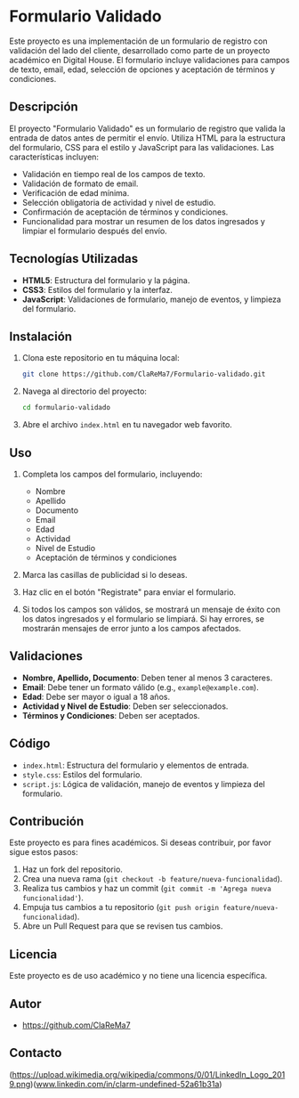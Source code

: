 # Formulario Validado

Este proyecto es una implementación de un formulario de registro con validación del lado del cliente, desarrollado como parte de un proyecto académico en Digital House. El formulario incluye validaciones para campos de texto, email, edad, selección de opciones y aceptación de términos y condiciones.

## Descripción

El proyecto "Formulario Validado" es un formulario de registro que valida la entrada de datos antes de permitir el envío. Utiliza HTML para la estructura del formulario, CSS para el estilo y JavaScript para las validaciones. Las características incluyen:

- Validación en tiempo real de los campos de texto.
- Validación de formato de email.
- Verificación de edad mínima.
- Selección obligatoria de actividad y nivel de estudio.
- Confirmación de aceptación de términos y condiciones.
- Funcionalidad para mostrar un resumen de los datos ingresados y limpiar el    formulario después del envío.

## Tecnologías Utilizadas

- **HTML5**: Estructura del formulario y la página.
- **CSS3**: Estilos del formulario y la interfaz.
- **JavaScript**: Validaciones de formulario, manejo de eventos, y limpieza del formulario.

## Instalación

1. Clona este repositorio en tu máquina local:

    ```bash
    git clone https://github.com/ClaReMa7/Formulario-validado.git
    ```

2. Navega al directorio del proyecto:

    ```bash
    cd formulario-validado
    ```

3. Abre el archivo `index.html` en tu navegador web favorito.

## Uso

1. Completa los campos del formulario, incluyendo:
    - Nombre
    - Apellido
    - Documento
    - Email
    - Edad
    - Actividad
    - Nivel de Estudio
    - Aceptación de términos y condiciones

2. Marca las casillas de publicidad si lo deseas.

3. Haz clic en el botón "Registrate" para enviar el formulario.

4. Si todos los campos son válidos, se mostrará un mensaje de éxito con los datos ingresados y el formulario se limpiará. Si hay errores, se mostrarán mensajes de error junto a los campos afectados.

## Validaciones

- **Nombre, Apellido, Documento**: Deben tener al menos 3 caracteres.
- **Email**: Debe tener un formato válido (e.g., `example@example.com`).
- **Edad**: Debe ser mayor o igual a 18 años.
- **Actividad y Nivel de Estudio**: Deben ser seleccionados.
- **Términos y Condiciones**: Deben ser aceptados.

## Código

- `index.html`: Estructura del formulario y elementos de entrada.
- `style.css`: Estilos del formulario.
- `script.js`: Lógica de validación, manejo de eventos y limpieza del formulario.

## Contribución

Este proyecto es para fines académicos. Si deseas contribuir, por favor sigue estos pasos:

1. Haz un fork del repositorio.
2. Crea una nueva rama (`git checkout -b feature/nueva-funcionalidad`).
3. Realiza tus cambios y haz un commit (`git commit -m 'Agrega nueva funcionalidad'`).
4. Empuja tus cambios a tu repositorio (`git push origin feature/nueva-funcionalidad`).
5. Abre un Pull Request para que se revisen tus cambios.

## Licencia

Este proyecto es de uso académico y no tiene una licencia específica.

## Autor

- https://github.com/ClaReMa7

## Contacto

(https://upload.wikimedia.org/wikipedia/commons/0/01/LinkedIn_Logo_2019.png)(www.linkedin.com/in/clarm-undefined-52a61b31a)

